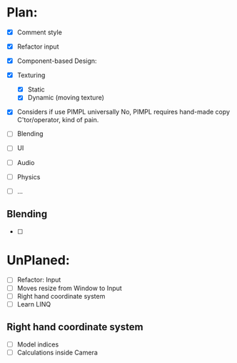 
# Plan:

- [x] Comment style
- [x] Refactor input
- [x] Component-based Design:
- [x] Texturing
  - [x] Static
  - [x] Dynamic (moving texture)
- [x] Considers if use PIMPL universally
  No, PIMPL requires hand-made copy C'tor/operator, kind of pain. 
- [ ] Blending
- [ ] UI
- [ ] Audio
- [ ] Physics
- [ ] ...


## Blending

- [ ]  


# UnPlaned:

- [ ] Refactor: Input
- [ ] Moves resize from Window to Input
- [ ] Right hand coordinate system
- [ ] Learn LINQ

## Right hand coordinate system

- [ ] Model indices
- [ ] Calculations inside Camera